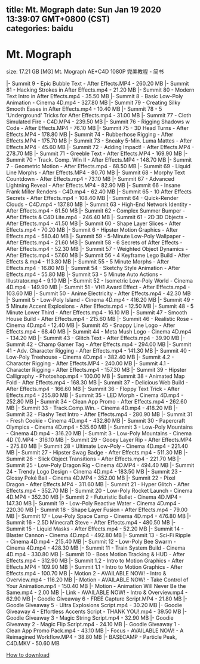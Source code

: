 
title: Mt. Mograph
date: Sun Jan 19 2020 13:39:07 GMT+0800 (CST)    
categories: baidu
---

# Mt. Mograph
size: 17.21 GB
 [MG] Mt. Mograph AE+C4D 1080P 完美教程 - 简书
 
|- Summit 9 - Epic Bubble Text - After Effects.MP4 - 260.20 MB
|- Summit 81 - Hacking Strokes in After Effects.mp4 - 21.20 MB
|- Summit 80 - Modern Text Intro in After Effects.mp4 - 35.50 MB
|- Summit 8 - Basic Low-Poly Animation - Cinema 4D.mp4 - 327.80 MB
|- Summit 79 - Creating Silky Smooth Eases in After Effects.mp4 - 10.40 MB
|- Summit 78 - 5 'Underground' Tricks for After Effects.mp4 - 31.00 MB
|- Summit 77 - Cloth Simulated Fire - C4D.MP4 - 239.50 MB
|- Summit 76 - Rigging Shadows w Code - After Effects.MP4 - 76.10 MB
|- Summit 75 - 3D Head Turns - After Effects.MP4 - 178.80 MB
|- Summit 74 - Rubberhose Rigging - After Effects.MP4 - 175.70 MB
|- Summit 73 - Sneaky 5-Min. Luma Mattes - After Effects.MP4 - 45.60 MB
|- Summit 72 - Adding Impact! - After Effects.MP4 - 278.70 MB
|- Summit 71 - Greeble Text - After Effects.MP4 - 169.90 MB
|- Summit 70 - Track. Comp. Win II - After Effects.MP4 - 148.70 MB
|- Summit 7 - Geometric Motion - After Effects.mp4 - 68.50 MB
|- Summit 69 - Liquid Line Morphs - After Effects.MP4 - 80.70 MB
|- Summit 68 - Morphy Text Countdown - After Effects.mp4 - 73.10 MB
|- Summit 67 - Advanced Lightning Reveal - After Effects.MP4 - 82.90 MB
|- Summit 66 - Insane Frank Miller Renders - C4D.mp4 - 62.40 MB
|- Summit 65 - 10 After Effects Secrets - After Effects.mp4 - 108.40 MB
|- Summit 64 - Quick-Render Clouds - C4D.mp4 - 137.80 MB
|- Summit 63 - High-End Network Identity - After Effects.mp4 - 61.50 MB
|- Summit 62 - Complex Summer Bumper - After Effects & C4D Lite.mp4 - 246.40 MB
|- Summit 61 - 2D 3D Objects - After Effects.mp4 - 41.50 MB
|- Summit 60 - Shape Layer Slices - After Effects.mp4 - 70.20 MB
|- Summit 6 - Hipster Motion Graphics - After Effects.mp4 - 580.40 MB
|- Summit 59 - 5-Minute Low-Poly Wallpaper - After Effects.mp4 - 21.60 MB
|- Summit 58 - 6 Secrets of After Effects - After Effects.mp4 - 52.30 MB
|- Summit 57 - Weighted Object Dynamics - After Effects.mp4 - 57.60 MB
|- Summit 56 - 4 Keyframe Lego Build - After Effects &.mp4 - 113.80 MB
|- Summit 55 - 5 Minute Morphs - After Effects.mp4 - 16.80 MB
|- Summit 54 - Sketchy Style Animation - After Effects.mp4 - 55.80 MB
|- Summit 53 - 5 Minute Auto Actions - Illustrator.mp4 - 9.10 MB
|- Summit 52 - Isometric Low-Poly World - Cinema 4D.mp4 - 149.90 MB
|- Summit 51 - VH1 Award Effect - After Effects.mp4 - 103.60 MB
|- Summit 50 - Anime Electricity - After Effects.mp4 - 42.30 MB
|- Summit 5 - Low-Poly Island - Cinema 4D.mp4 - 416.20 MB
|- Summit 49 - 5 Minute Accent Explosions - After Effects.mp4 - 12.50 MB
|- Summit 48 - 5 Minute Lower Third - After Effects.mp4 - 16.10 MB
|- Summit 47 - Smooth House Build - After Effects.mp4 - 215.60 MB
|- Summit 46 - Realistic Rose - Cinema 4D.mp4 - 12.40 MB
|- Summit 45 - Snappy Line Logo - After Effects.mp4 - 68.40 MB
|- Summit 44 - Meta Mush Logo - Cinema 4D.mp4 - 134.20 MB
|- Summit 43 - Glitch Text - After Effects.mp4 - 39.90 MB
|- Summit 42 - Champ Gamer Tag - After Effects.mp4 - 294.00 MB
|- Summit 41 - Adv. Character Rigging - After Effects.mp4 - 141.30 MB
|- Summit 40 - Low-Poly Treehouse - Cinema 4D.mp4 - 382.40 MB
|- Summit 4.2 - Character Rigging - After Effects.MP4 - 240.00 MB
|- Summit 4.1 - Character Rigging - After Effects.mp4 - 157.30 MB
|- Summit 39 - Hipster Calligraphy - Photoshop.mp4 - 100.00 MB
|- Summit 38 - Animated Map Fold - After Effects.mp4 - 168.30 MB
|- Summit 37 - Delicious Web Build - After Effects.mp4 - 166.60 MB
|- Summit 36 - Floppy Text Trick - After Effects.mp4 - 255.80 MB
|- Summit 35 - LED Morph - Cinema 4D.mp4 - 252.80 MB
|- Summit 34 - Clean App Promo - After Effects.mp4 - 262.60 MB
|- Summit 33 - Track.Comp.Win. - Cinema 4D.mp4 - 418.20 MB
|- Summit 32 - Flashy Text Intro - After Effects.mp4 - 280.90 MB
|- Summit 31 - Fresh Cookie - Cinema 4D.mp4 - 432.80 MB
|- Summit 30 - Papercraft Olympics - Cinema 4D.mp4 - 535.60 MB
|- Summit 3 - Low-Poly Mountains - Cinema 4D.mp4 - 316.20 MB
|- Summit 3 - Low-Poly Mountains - Cinema 4D (1).MP4 - 316.10 MB
|- Summit 29 - Gooey Layer Rip - After Effects.MP4 - 275.80 MB
|- Summit 28 - Ultimate Low-Poly - Cinema 4D.mp4 - 221.40 MB
|- Summit 27 - Hipster Swag Badge - After Effects.mp4 - 511.30 MB
|- Summit 26 - Slick Object Transitions - After Effects.mp4 - 221.70 MB
|- Summit 25 - Low-Poly Dragon Rig - Cinema 4D.MP4 - 494.40 MB
|- Summit 24 - Trendy Logo Design - Cinema 4D.mp4 - 183.50 MB
|- Summit 23 - Glossy Poké Ball - Cinema 4D.MP4 - 352.00 MB
|- Summit 22 - Pixel Dragon - After Effects.MP4 - 311.60 MB
|- Summit 21 - Hyper Glitch - After Effects.mp4 - 352.70 MB
|- Summit 20 - Low-Poly Rocket Launch - Cinema 4D.MP4 - 352.30 MB
|- Summit 2 - Futuristic Bullet - Cinema 4D.MP4 - 147.30 MB
|- Summit 19 - Low-Poly Reactive Water - Cinema 4D.mp4 - 220.30 MB
|- Summit 18 - Shape Layer Fusion - After Effects.mp4 - 79.00 MB
|- Summit 17 - Low-Poly Space Camp - Cinema 4D.mp4 - 476.80 MB
|- Summit 16 - 2.5D Minecraft Steve - After Effects.mp4 - 480.50 MB
|- Summit 15 - Liquid Masks - After Effects.mp4 - 52.20 MB
|- Summit 14 - Blaster Cannon - Cinema 4D.mp4 - 492.80 MB
|- Summit 13 - Sci-Fi Ripple - Cinema 4D.mp4 - 215.40 MB
|- Summit 12 - Low-Poly Bee Swarm - Cinema 4D.mp4 - 428.30 MB
|- Summit 11 - Train System Build - Cinema 4D.mp4 - 330.80 MB
|- Summit 10 - Boss Motion Tracking & HUD - After Effects.mp4 - 312.90 MB
|- Summit 1.2 - Intro to Motion Graphics - After Effects.MP4 - 109.90 MB
|- Summit 1.1 - Intro to Motion Graphics - After Effects.mp4 - 100.70 MB
|- Motion 2 - AVAILABLE NOW! - Intro & Overview.mp4 - 116.20 MB
|- Motion - AVAILABLE NOW! - Take Control of Your Animation.mp4 - 150.40 MB
|- Motion - Animation Will Never Be the Same.mp4 - 2.00 MB
|- Link - AVAILABLE NOW! - Intro & Overview.mp4 - 62.90 MB
|- Goodie Giveaway 6 - FREE Capture Script.MP4 - 21.80 MB
|- Goodie Giveaway 5 - Ultra Explosions Script.mp4 - 30.20 MB
|- Goodie Giveaway 4 - Effortless Accents Script - THANK YOU!.mp4 - 39.50 MB
|- Goodie Giveaway 3 - Magic String Script.mp4 - 32.90 MB
|- Goodie Giveaway 2 - Magic Flip Script.mp4 - 24.10 MB
|- Goodie Giveaway 1 - Clean App Promo Pack.mp4 - 43.10 MB
|- Focus - AVAILABLE NOW! - A Reimagined Workflow.MP4 - 38.80 MB
|- BASECAMP - Particle Peak, C4D.MKV - 50.60 MB

[How to download](https://bpcam.bemobtrk.com/go/2ceec3aa-1ca2-46d6-b9ff-aaa5c184517c?jno=2278)